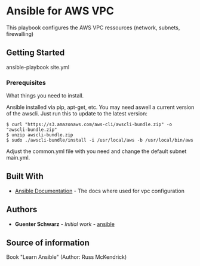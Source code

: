 # Ansible for AWS VPC

This playbook configures the AWS VPC ressources (network, subnets, firewalling)

## Getting Started

ansible-playbook site.yml

### Prerequisites

What things you need to install.

Ansible installed via pip, apt-get, etc.
You may need aswell a current version of the awscli. Just run this to update to the latest version:
```
$ curl "https://s3.amazonaws.com/aws-cli/awscli-bundle.zip" -o "awscli-bundle.zip"
$ unzip awscli-bundle.zip
$ sudo ./awscli-bundle/install -i /usr/local/aws -b /usr/local/bin/aws
```
Adjust the common.yml file with you need and change the default subnet main.yml.

## Built With

* [Ansible Documentation](https://docs.ansible.com/ansible/latest/modules/ec2_vpc_net_module.html) - The docs where used for vpc configuration

## Authors

* **Guenter Schwarz** - *Initial work* - [ansible](https://github.com/aws-user-group-ulm-neu-ulm/infrastructureascode)

## Source of information

Book "Learn Ansible" (Author: Russ McKendrick)

